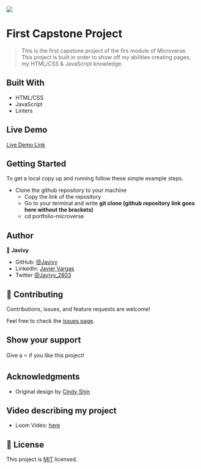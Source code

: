 ![](https://img.shields.io/badge/Microverse-blueviolet)

# First Capstone Project

> This is the first capstone project of the firs module of Microverse. This project is built in order to show off my abilities creating pages, my HTML/CSS & JavaScript knowledge.


## Built With

- HTML/CSS
- JavaScript
- Linters

## Live Demo

[Live Demo Link](https://javivy.github.io/capstone-1/index.html)


## Getting Started

To get a local copy up and running follow these simple example steps.

  - Clone the github repository to your machine 
    - Copy the link of the repository
    - Go to your terminal and write __git clone (github repository link goes here without the brackets)__
    - cd portfolio-microverse


## Author

👤 **Javivy**

- GitHub: [@Javivy](https://github.com/Javivy)
- LinkedIn: [Javier Vargas](https://www.linkedin.com/in/javier-alejandro-vargas-ortega-5998a5212/)
- Twitter [@Javivy_2803](https://twitter.com/Javivy_2803)

## 🤝 Contributing

Contributions, issues, and feature requests are welcome!

Feel free to check the [issues page](https://github.com/Javivy/capstone-1/issues).

## Show your support

Give a ⭐️ if you like this project!

## Acknowledgments

- Original design by [Cindy Shin](https://www.behance.net/adagio07)

## Video describing my project

- Loom Video: [here](https://www.loom.com/share/14c744c19f51455a886f523aa9ab4a12)

## 📝 License

This project is [MIT](MIT.md) licensed.
